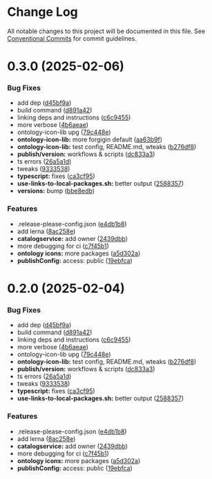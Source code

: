 # Change Log

All notable changes to this project will be documented in this file.
See [Conventional Commits](https://conventionalcommits.org) for commit guidelines.

# 0.3.0 (2025-02-06)


### Bug Fixes

* add dep ([d45bf9a](https://github.com/telicent-oss/rdf-libraries/commit/d45bf9a3355e22840969619c509e46952e621ebe))
* build command ([d891a42](https://github.com/telicent-oss/rdf-libraries/commit/d891a4205ea07c3b6071629cc04bae891fba3dea))
* linking deps and instructions ([c6c9455](https://github.com/telicent-oss/rdf-libraries/commit/c6c94551bacaa49ade1c79d3ed649e863b872840))
* more verbose ([4b6aeae](https://github.com/telicent-oss/rdf-libraries/commit/4b6aeae8f81aa73832c1277fee406b3d03ae729a))
* ontology-icon-lib upg ([79c448e](https://github.com/telicent-oss/rdf-libraries/commit/79c448e94a221e371e6eb5c9f5d78ec44ff3c5c2))
* **ontology-icon-lib:** more forgigin  default ([aa63b9f](https://github.com/telicent-oss/rdf-libraries/commit/aa63b9ffecb3fe5f4c4c28ef24c70f4efb877747))
* **ontology-icon-lib:** test config, README.md, wteaks ([b276df8](https://github.com/telicent-oss/rdf-libraries/commit/b276df861817fc237d591617f1dcabe3f1466a4c))
* **publish/version:** workflows & scripts ([dc833a3](https://github.com/telicent-oss/rdf-libraries/commit/dc833a3485073eafd21b836289e7aee1add3be8b))
* ts errors ([26a5a1d](https://github.com/telicent-oss/rdf-libraries/commit/26a5a1d9f7f83c8096aa3d929d650f1085d001f8))
* tweaks ([9333538](https://github.com/telicent-oss/rdf-libraries/commit/93335383565045120cf49680ff05f07bee110dec))
* **typescript:** fixes ([ca3cf95](https://github.com/telicent-oss/rdf-libraries/commit/ca3cf9509dcc13d8e4e2bffa8bef9cf7811bda97))
* **use-links-to-local-packages.sh:** better output ([2588357](https://github.com/telicent-oss/rdf-libraries/commit/258835775c86fa431296c975ca06202045678f44))
* **versions:** bump ([bbe8edb](https://github.com/telicent-oss/rdf-libraries/commit/bbe8edb990144e344dd44c06f2d772b61ef49051))


### Features

* .release-please-config.json ([e4db1b8](https://github.com/telicent-oss/rdf-libraries/commit/e4db1b82cda4f31406b052687bd77401c7e89512))
* add lerna ([8ac258e](https://github.com/telicent-oss/rdf-libraries/commit/8ac258e803833c044314d10a9369dd01ffe47fe7))
* **catalogservice:** add owner ([2439dbb](https://github.com/telicent-oss/rdf-libraries/commit/2439dbb0d85555b32f26cfe1f47002dba071fde6))
* more debugging for ci ([c7f45b1](https://github.com/telicent-oss/rdf-libraries/commit/c7f45b1a72f81e78270cc3ec74da7b6bca932f68))
* **ontology icons:** more packages ([a5d302a](https://github.com/telicent-oss/rdf-libraries/commit/a5d302ab358dcb4192de5fed1ecb20d4bef62fd0))
* **publishConfig:** access: public ([19ebfca](https://github.com/telicent-oss/rdf-libraries/commit/19ebfcae33b3e1936cc23fb498852603f13f9d5d))





# 0.2.0 (2025-02-04)


### Bug Fixes

* add dep ([d45bf9a](https://github.com/telicent-oss/rdf-libraries/commit/d45bf9a3355e22840969619c509e46952e621ebe))
* build command ([d891a42](https://github.com/telicent-oss/rdf-libraries/commit/d891a4205ea07c3b6071629cc04bae891fba3dea))
* linking deps and instructions ([c6c9455](https://github.com/telicent-oss/rdf-libraries/commit/c6c94551bacaa49ade1c79d3ed649e863b872840))
* more verbose ([4b6aeae](https://github.com/telicent-oss/rdf-libraries/commit/4b6aeae8f81aa73832c1277fee406b3d03ae729a))
* ontology-icon-lib upg ([79c448e](https://github.com/telicent-oss/rdf-libraries/commit/79c448e94a221e371e6eb5c9f5d78ec44ff3c5c2))
* **ontology-icon-lib:** test config, README.md, wteaks ([b276df8](https://github.com/telicent-oss/rdf-libraries/commit/b276df861817fc237d591617f1dcabe3f1466a4c))
* **publish/version:** workflows & scripts ([dc833a3](https://github.com/telicent-oss/rdf-libraries/commit/dc833a3485073eafd21b836289e7aee1add3be8b))
* ts errors ([26a5a1d](https://github.com/telicent-oss/rdf-libraries/commit/26a5a1d9f7f83c8096aa3d929d650f1085d001f8))
* tweaks ([9333538](https://github.com/telicent-oss/rdf-libraries/commit/93335383565045120cf49680ff05f07bee110dec))
* **typescript:** fixes ([ca3cf95](https://github.com/telicent-oss/rdf-libraries/commit/ca3cf9509dcc13d8e4e2bffa8bef9cf7811bda97))
* **use-links-to-local-packages.sh:** better output ([2588357](https://github.com/telicent-oss/rdf-libraries/commit/258835775c86fa431296c975ca06202045678f44))


### Features

* .release-please-config.json ([e4db1b8](https://github.com/telicent-oss/rdf-libraries/commit/e4db1b82cda4f31406b052687bd77401c7e89512))
* add lerna ([8ac258e](https://github.com/telicent-oss/rdf-libraries/commit/8ac258e803833c044314d10a9369dd01ffe47fe7))
* **catalogservice:** add owner ([2439dbb](https://github.com/telicent-oss/rdf-libraries/commit/2439dbb0d85555b32f26cfe1f47002dba071fde6))
* more debugging for ci ([c7f45b1](https://github.com/telicent-oss/rdf-libraries/commit/c7f45b1a72f81e78270cc3ec74da7b6bca932f68))
* **ontology icons:** more packages ([a5d302a](https://github.com/telicent-oss/rdf-libraries/commit/a5d302ab358dcb4192de5fed1ecb20d4bef62fd0))
* **publishConfig:** access: public ([19ebfca](https://github.com/telicent-oss/rdf-libraries/commit/19ebfcae33b3e1936cc23fb498852603f13f9d5d))
